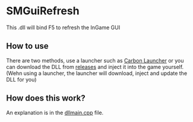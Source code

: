# SMGuiRefresh

This .dll will bind F5 to refresh the InGame GUI

## How to use

There are two methods, use a launcher such as [Carbon Launcher](https://github.com/ScrappySM/CarbonLauncher) or you can download the DLL from [releases](https://github.com/StoodJarguar657/SMGuiRefresh/releases) and inject it into the game yourself. (Wehn using a launcher, the launcher will download, inject and update the DLL for you)

## How does this work?

An explanation is in the [dllmain.cpp](SMGuiRefresh/dllmain.cpp) file.
